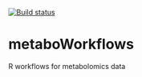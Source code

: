 [![Build status](https://travis-ci.org/jasenfinch/metaboWorkflows.svg)](https://travis-ci.org/jasenfinch/metaboWorkflows.svg?branch=master)

# metaboWorkflows
R workflows for metabolomics data
